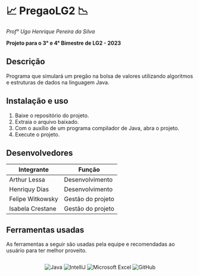 # 📈 PregaoLG2 📉
_Prof° Ugo Henrique Pereira da Silva_

**Projeto para o 3° e 4° Bimestre de LG2 - 2023**

## Descrição
Programa que simulará um pregão na bolsa de valores utilizando algoritmos e estruturas de dados na linguagem Java.

## Instalação e uso
1. Baixe o repositório do projeto. 
2. Extraia o arquivo baixado.
3. Com o auxílio de um programa compilador de Java, abra o projeto.
4. Execute o projeto.

## Desenvolvedores
| Integrante               | Função                  |
|--------------------------|-------------------------|
| Arthur Lessa             | Desenvolvimento         |
| Henriquy Dias            | Desenvolvimento         |
| Felipe Witkowsky         | Gestão do projeto       |
| Isabela Crestane         | Gestão do projeto       |

## Ferramentas usadas
As ferramentas a seguir são usadas pela equipe e recomendadas ao usuário para ter melhor proveito.

<div style="display: flex; justify-content: center; align-items: center;">

![Java](https://img.shields.io/badge/java-%23ED8B00.svg?style=for-the-badge&logo=openjdk&logoColor=white)
![IntelliJ](https://img.shields.io/badge/IntelliJ-000000.svg?style=for-the-badge&logo=intellij-idea&logoColor=white)
![Microsoft Excel](https://img.shields.io/badge/Microsoft_Excel-217346?style=for-the-badge&logo=microsoft-excel&logoColor=white)
![GitHub](https://img.shields.io/badge/github-%23121011.svg?style=for-the-badge&logo=github&logoColor=white)

</div>
